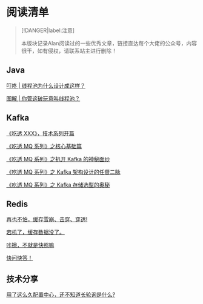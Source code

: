 # 阅读清单



> [!DANGER|label:注意]
>
> 本版块记录Alan阅读过的一些优秀文章，链接直达每个大佬的公众号，内容很干，如有侵权，请联系站主进行删除！



## Java

[叮咚 | 线程池为什么设计成这样？](https://mp.weixin.qq.com/s/G2cAMBpkpt6WtxPkc9kBQQ)

[图解 | 你管这破玩意叫线程池？](https://mp.weixin.qq.com/s?__biz=Mzk0MjE3NDE0Ng==&mid=2247491549&idx=1&sn=1d5728754e8c06a621bbdca336d85452&chksm=c2c66570f5b1ec66df623e5300084257bd943b134d34e16abaacdb58834702dbbc4599868b89&scene=21#wechat_redirect)

## Kafka

[《吃透 XXX》，技术系列开篇 ](https://mp.weixin.qq.com/s?__biz=MzU2MTM4NDAwMw==&mid=2247488603&idx=1&sn=468a4f698607dac659ddb0d2b2d6c7c2&chksm=fc78cb77cb0f4261434cc8b1d214b11f3b1596f935536e092f5a9e10573fd569331ca3e614d3&scene=178&cur_album_id=1763234202604388353#rd)

[《吃透 MQ 系列》之核心基础篇](https://mp.weixin.qq.com/s?__biz=MzU2MTM4NDAwMw==&mid=2247488812&idx=1&sn=1e23afce50441bcf594c001f0965306b&chksm=fc78ca00cb0f4316e4c8583b84556c62574b50adaa8511d932459396944e9babeee9d141086b&scene=178&cur_album_id=1763234202604388353#rd)

[《吃透 MQ 系列》之扒开 Kafka 的神秘面纱](https://mp.weixin.qq.com/s?__biz=MzU2MTM4NDAwMw==&mid=2247490102&idx=1&sn=68d55b3c5ac74038c76d6837b862a11c&chksm=fc78c51acb0f4c0cd5a1d6ceedb9948f82d48791ab789e9edfd6e83e34fbad1ace5749bee203&scene=178&cur_album_id=1763234202604388353#rd)

[《吃透 MQ 系列》之 Kafka 架构设计的任督二脉](https://mp.weixin.qq.com/s/GzQ19XSMGEesthLOO7wxOg)

[《吃透 MQ 系列》之 Kafka 存储选型的奥秘 ](https://mp.weixin.qq.com/s/05arNhzPrnE06lEHO3smHA)

## Redis

[再也不怕，缓存雪崩、击穿、穿透!](https://mp.weixin.qq.com/s/_StOUX9Nu-Bo8UpX7ThZmg)

[宕机了，缓存数据没了。](https://mp.weixin.qq.com/s/AFd2rOKD7RViadUjBGiobw)

[咔擦，不就是快照嘛 ](https://mp.weixin.qq.com/s/xQHd0AAy9tP4HXNMDoUYKQ)

[快问快答！](https://mp.weixin.qq.com/s/z6KSXLNBvs5u_khJwW95Hg)

## 技术分享

[用了这么久配置中心，还不知道长轮询是什么?](https://mp.weixin.qq.com/s/qzCH0TyHzxxUfWQOUKakww)





